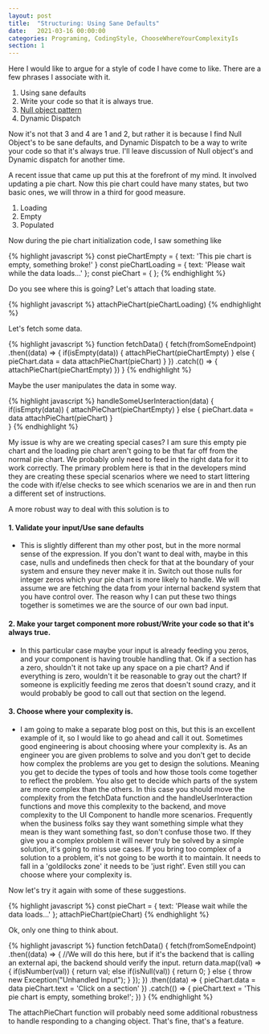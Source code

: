 ```yaml
---
layout: post
title:  "Structuring: Using Sane Defaults"
date:   2021-03-16 00:00:00
categories: Programing, CodingStyle, ChooseWhereYourComplexityIs
section: 1
---
```


Here I would like to argue for a style of code I have come to like. There are a few phrases I associate with it.
1. Using sane defaults
2. Write your code so that it is always true.
3. [Null object pattern](https://en.wikipedia.org/wiki/Null_object_pattern#JavaScript)
4. Dynamic Dispatch

Now it's not that 3 and 4 are 1 and 2, but rather it is because I find Null Object's to be sane defaults, and Dynamic Dispatch to be a way to write your code so that it's always true.  I'll leave discussion of Null object's and Dynamic dispatch for another time.

A recent issue that came up put this at the forefront of my mind. It involved updating a pie chart. Now this pie chart could have many states, but two basic ones, we will throw in a third for good measure.
1. Loading
2. Empty
3. Populated

Now during the pie chart initialization code, I saw something like

{% highlight javascript %}
const pieChartEmpty = {
   text: 'This pie chart is empty, something broke!'
}
const pieChartLoading = {
   text: 'Please wait while the data loads...'
};
const pieChart = {
};
{% endhighlight %}

Do you see where this is going? Let's attach that loading state.

{% highlight javascript %}
   attachPieChart(pieChartLoading)
{% endhighlight %}

Let's fetch some data.

{% highlight javascript %}
function fetchData() {
   fetch(fromSomeEndpoint)
       .then((data) => {
           if(isEmpty(data)) {
               attachPieChart(pieChartEmpty)
           } else {
               pieChart.data = data
               attachPieChart(pieChart)
           }
       })
       .catch(() => {
           attachPieChart(pieChartEmpty)
       })
}
{% endhighlight %}

Maybe the user manipulates the data in some way.

{% highlight javascript %}
handleSomeUserInteraction(data) {
   if(isEmpty(data)) {
       attachPieChart(pieChartEmpty)
   } else {
       pieChart.data = data
       attachPieChart(pieChart)
   }   
}
{% endhighlight %}

My issue is why are we creating special cases?  I am sure this empty pie chart and the loading pie chart aren't going to be that far off from the normal pie chart. We probably only need to feed in the right data for it to work correctly.  The primary problem here is that in the developers mind they are creating these special scenarios where we need to start littering the code with if/else checks to see which scenarios we are in and then run a different set of instructions.

A more robust way to deal with this solution is to
#### 1. Validate your input/Use sane defaults

  - This is slightly different than my other post, but in the more normal sense of the expression.  If you don't want to deal with, maybe in this case, nulls and undefineds then check for that at the boundary of your system and ensure they never make it in.  Switch out those nulls for integer zeros which your pie chart is more likely to handle.  We will assume we are fetching the data from your internal backend system that you have control over.  The reason why I can put these two things together is sometimes we are the source of our own bad input.

#### 2. Make your target component more robust/Write your code so that it's always true.

  - In this particular case maybe your input is already feeding you zeros, and your component is having trouble handling that.  Ok if a section has a zero, shouldn't it not take up any space on a pie chart?  And if everything is zero, wouldn't it be reasonable to gray out the chart?  If someone is explicitly feeding me zeros that doesn't sound crazy, and it would probably be good to call out that section on the legend.

#### 3. Choose where your complexity is.

  - I am going to make a separate blog post on this, but this is an excellent example of it, so I would like to go ahead and call it out.  Sometimes good engineering is about choosing where your complexity is.  As an engineer you are given problems to solve and you don't get to decide how complex the problems are you get to design the solutions.  Meaning you get to decide the types of tools and how those tools come together to reflect the problem. You also get to decide which parts of the system are more complex than the others.  In this case you should move the complexity from the fetchData function and the handleUserInteraction functions and move this complexity to the backend, and move complexity to the UI Component to handle more scenarios.  Frequently when the business folks say they want something simple what they mean is they want something fast, so don't confuse those two.  If they give you a complex problem it will never truly be solved by a simple solution, it's going to miss use cases.  If you bring too complex of a solution to a problem, it's not going to be worth it to maintain. It needs to fall in a 'goldilocks zone' it needs to be 'just right'.  Even still you can choose where your complexity is.

Now let's try it again with some of these suggestions.


{% highlight javascript %}
const pieChart = {
   text: 'Please wait while the data loads...'
};
attachPieChart(pieChart)
{% endhighlight %}

Ok, only one thing to think about.

{% highlight javascript %}
function fetchData() {
   fetch(fromSomeEndpoint)
       .then((data) => {
           //We will do this here, but if it's the backend that is calling an external api, the backend should verify the input.
           return data.map((val) => {
               if(isNumber(val)) {
                   return val;
               else if(isNull(val)) {
                   return 0;
               } else {
                   throw new Exception("Unhandled Input");
               }
           });
       })
       .then((data) => {
           pieChart.data = data
           pieChart.text = 'Click on a section'
       })
       .catch(() => {
           pieChart.text = 'This pie chart is empty, something broke!';
       })
}
{% endhighlight %}

The attachPieChart function will probably need some additional robustness to handle responding to a changing object.  That's fine, that's a feature. 


